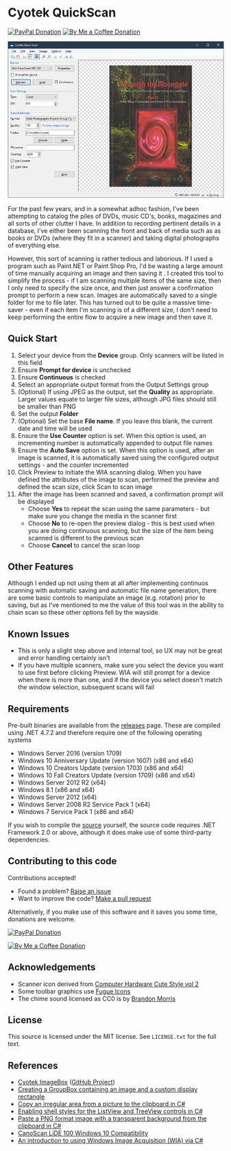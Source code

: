 # Cyotek QuickScan

[![PayPal Donation][paypalimg]][paypal] [![By Me a Coffee Donation][bmacimg]][bmac]

![A screenshot of the application in use][screenshot]

For the past few years, and in a somewhat adhoc fashion, I've
been attempting to catalog the piles of DVDs, music CD's, books,
magazines and all sorts of other clutter I have. In addition to
recording pertinent details in a database, I've either been
scanning the front and back of media such as as books or DVDs
(where they fit in a scanner) and taking digital photographs of
everything else.

However, this sort of scanning is rather tedious and laborious.
If I used a program such as Paint.NET or Paint Shop Pro, I'd be
wasting a large amount of time manually acquiring an image and
then saving it . I created this tool to simplify the process -
if I am scanning multiple items of the same size, then I only
need to specify the size once, and then just answer a
confirmation prompt to perform a new scan. Images are
automatically saved to a single folder for me to file later.
This has turned out to be quite a massive time-saver - even if
each item I'm scanning is of a different size, I don't need to
keep performing the entire flow to acquire a new image and then
save it.

## Quick Start

1. Select your device from the **Device** group. Only scanners
   will be listed in this field
2. Ensure **Prompt for device** is unchecked
3. Ensure **Continuous** is checked
4. Select an appropriate output format from the Output Settings group
5. (Optional) If using JPEG as the output, set the **Quality** as
   appropriate. Larger values equate to larger file sizes,
   although JPG files should still be smaller than PNG
6. Set the output **Folder**
7. (Optional) Set the base **File name**. If you leave this
   blank, the current date and time will be used
8. Ensure the **Use Counter** option is set. When this option is
   used, an incrementing number is automatically appended to
   output file names
9. Ensure the **Auto Save** option is set. When this option is
   used, after an image is scanned, it is automatically saved
   using the configured output settings - and the counter
   incremented
10. Click Preview to initiate the WIA scanning dialog. When you
    have defined the attributes of the image to scan, performed
    the preview and defined the scan size, click Scan to scan
   image
11. After the image has been scanned and saved, a confirmation
    prompt will be displayed
      * Choose **Yes** to repeat the scan using the same
        parameters - but make sure you change the media in the
        scanner first
      * Choose **No** to re-open the preview dialog - this is
        best used when you are doing continuous scanning, but
        the size of the item being scanned is different to the
        previous scan
      * Choose **Cancel** to cancel the scan loop

## Other Features

Although I ended up not using them at all after implementing
continuos scanning with automatic saving and automatic file name
generation, there are some basic controls to manipulate an image
(e.g. rotation) prior to saving, but as I've mentioned to me the
value of this tool was in the ability to chain scan so these
other options fell by the wayside.

## Known Issues

* This is only a slight step above and internal tool, so UX may
  not be great and error handling certainly isn't
* If you have multiple scanners, make sure you select the device
  you want to use first before clicking Preview. WIA will still
  prompt for a device when there is more than one, and if the
  device you select doesn't match the window selection,
  subsequent scans will fail

## Requirements

Pre-built binaries are available from the [releases][ghrel]
page. These are compiled using .NET 4.7.2 and therefore require
one of the following operating systems

* Windows Server 2016 (version 1709)
* Windows 10 Anniversary Update (version 1607) (x86 and x64)
* Windows 10 Creators Update (version 1703) (x86 and x64)
* Windows 10 Fall Creators Update (version 1709) (x86 and x64)
* Windows Server 2012 R2 (x64)
* Windows 8.1 (x86 and x64)
* Windows Server 2012 (x64)
* Windows Server 2008 R2 Service Pack 1 (x64)
* Windows 7 Service Pack 1 (x86 and x64)

If you wish to compile the [source][ghsrc] yourself, the source
code requires .NET Framework 2.0 or above, although it does make
use of some third-party dependencies.

## Contributing to this code

Contributions accepted!

* Found a problem? [Raise an issue][ghissue]
* Want to improve the code? [Make a pull request][ghpull]

Alternatively, if you make use of this software and it saves you
some time, donations are welcome.

[![PayPal Donation][paypalimg]][paypal]

[![By Me a Coffee Donation][bmacimg]][bmac]

## Acknowledgements

* Scanner icon derived from [Computer Hardware Cute Style vol 2][1]
* Some toolbar graphics use [Fugue Icons][2]
* The chime sound licensed as CC0 is by [Brandon Morris][chime]

## License

This source is licensed under the MIT license. See `LICENSE.txt`
for the full text.

## References

* [Cyotek ImageBox][6] ([GitHub Project][7])
* [Creating a GroupBox containing an image and a custom display rectangle][3]
* [Copy an irregular area from a picture to the clipboard in C#][4]
* [Enabling shell styles for the ListView and TreeView controls in C#][5]
* [Paste a PNG format image with a transparent background from the clipboard in C#][9]
* [CanoScan LiDE 100 Windows 10 Compatibility][scanblog]
* [An introduction to using Windows Image Acquisition (WIA) via C#][wiablog]

[1]: https://www.iconfinder.com/icons/2317747/machine_media_multimedia_office_scan_scanner_scanning_icon
[2]: https://p.yusukekamiyamane.com/icons/search/fugue/
[3]: https://www.cyotek.com/blog/creating-a-groupbox-containing-an-image-and-a-custom-display-rectangle
[4]: http://csharphelper.com/blog/2014/09/copy-an-irregular-area-from-one-picture-to-another-in-c/
[5]: https://www.cyotek.com/blog/enabling-shell-styles-for-the-listview-and-treeview-controls-in-csharp
[6]: https://www.cyotek.com/blog/tag/imagebox
[7]: https://github.com/cyotek/Cyotek.Windows.Forms.ImageBox
[9]: http://csharphelper.com/blog/2014/09/paste-a-png-format-image-with-a-transparent-background-from-the-clipboard-in-c/
[scanblog]: https://www.cyotek.com/blog/canoscan-lide-100-windows-10-compatibility
[wiablog]: https://www.cyotek.com/blog/an-introduction-to-using-windows-image-acquisition-wia-via-csharp
[chime]: https://opengameart.org/content/completion-sound

[screenshot]: res/screenshot.png

[ghissue]: https://github.com/cyotek/Cyotek.QuickScan/issues
[ghpull]: https://github.com/cyotek/Cyotek.QuickScan/pulls
[ghrel]: https://github.com/cyotek/Cyotek.QuickScan/releases
[ghsrc]: https://github.com/cyotek/Cyotek.QuickScan

[paypal]: https://www.paypal.me/cyotek
[paypalimg]: https://static.cyotek.com/assets/images/donate.gif
[bmac]: https://www.buymeacoffee.com/cyotek
[bmacimg]: https://static.cyotek.com/assets/images/bmac.png
